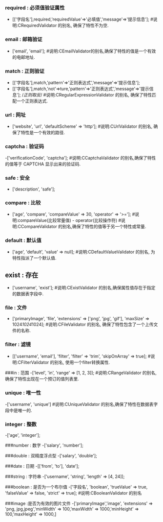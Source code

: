 ###  required : 必须值验证属性
- [['字段名'],required,'requiredValue'=>'必填值','message'=>'提示信息']; #说明:CRequiredValidator 的别名, 确保了特性不为空. 

### email : 邮箱验证
- ['email', 'email']; #说明:CEmailValidator的别名,确保了特性的值是一个有效的电邮地址. 

### match : 正则验证
- [['字段名'],match,'pattern'=>'正则表达式','message'=>'提示信息'];      
- [['字段名'],match,'not'=>ture,'pattern'=>'正则表达式','message'=>'提示信息']; /*正则取反*/ #说明:CRegularExpressionValidator 的别名, 确保了特性匹配一个正则表达式. 

### url : 网址
- ['website', 'url', 'defaultScheme' => 'http']; #说明:CUrlValidator 的别名, 确保了特性是一个有效的路径. 

### captcha : 验证码
-['verificationCode', 'captcha']; #说明:CCaptchaValidator 的别名,确保了特性的值等于 CAPTCHA 显示出来的验证码. 

### safe : 安全
- ['description', 'safe'];

### compare : 比较
- ['age', 'compare', 'compareValue' => 30, 'operator' => '>=']; #说明:compareValue(比较常量值) - operator(比较操作符)  #说明:CCompareValidator 的别名,确保了特性的值等于另一个特性或常量. 

### default : 默认值
- ['age', 'default', 'value' => null]; #说明:CDefaultValueValidator 的别名, 为特性指派了一个默认值. 

## exist : 存在
- ['username', 'exist']; #说明:CExistValidator 的别名,确保属性值存在于指定的数据表字段中. 

### file : 文件
- ['primaryImage', 'file', 'extensions' => ['png', 'jpg', 'gif'], 'maxSize' => 1024*1024*1024]; #说明:CFileValidator 的别名, 确保了特性包含了一个上传文件的名称. 

### filter : 滤镜
- [['username', 'email'], 'filter', 'filter' => 'trim', 'skipOnArray' => true]; #说明:CFilterValidator 的别名, 使用一个filter转换属性. 

###in : 范围
-['level', 'in', 'range' => [1, 2, 3]]; #说明:CRangeValidator 的别名,确保了特性出现在一个预订的值列表里. 

### unique : 唯一性
-['username', 'unique'] #说明:CUniqueValidator 的别名,确保了特性在数据表字段中是唯一的. 

### integer : 整数
-['age', 'integer'];

###number : 数字
-['salary', 'number'];

###double : 双精度浮点型
-['salary', 'double'];

###date : 日期
-[['from', 'to'], 'date'];

###string : 字符串
-['username', 'string', 'length' => [4, 24]];

###boolean : 是否为一个布尔值
-['字段名', 'boolean', 'trueValue' => true, 'falseValue' => false, 'strict' => true]; #说明:CBooleanValidator 的别名 

###image :是否为有效的图片文件
-['primaryImage','image', 'extensions' => 'png, jpg,jpeg','minWidth' => 100,'maxWidth' => 1000,'minHeight' => 100,'maxHeight' => 1000,]
